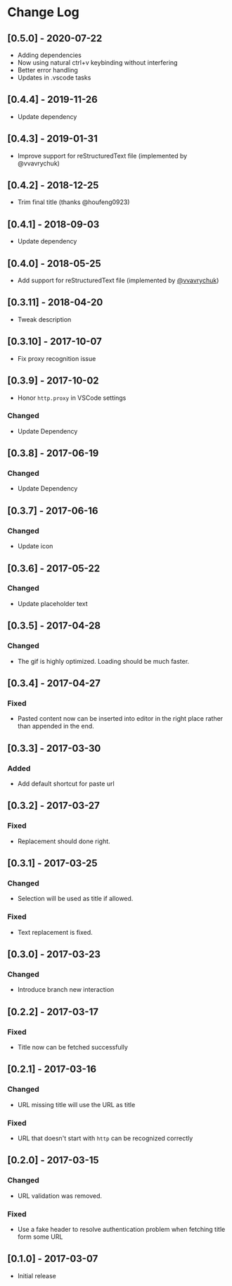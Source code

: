 # Change Log

## [0.5.0] - 2020-07-22

- Adding dependencies
- Now using natural ctrl+v keybinding without interfering
- Better error handling
- Updates in .vscode tasks

## [0.4.4] - 2019-11-26

- Update dependency

## [0.4.3] - 2019-01-31

- Improve support for reStructuredText file (implemented by @vvavrychuk)

## [0.4.2] - 2018-12-25

- Trim final title (thanks @houfeng0923)

## [0.4.1] - 2018-09-03

- Update dependency

## [0.4.0] - 2018-05-25

- Add support for reStructuredText file (implemented by [@vvavrychuk](https://github.com/kukushi/PasteURL/pull/4))

## [0.3.11] - 2018-04-20

- Tweak description

## [0.3.10] - 2017-10-07

- Fix proxy recognition issue

## [0.3.9] - 2017-10-02

- Honor `http.proxy` in VSCode settings

### Changed

- Update Dependency

## [0.3.8] - 2017-06-19

### Changed

- Update Dependency

## [0.3.7] - 2017-06-16

### Changed

- Update icon

## [0.3.6] - 2017-05-22

### Changed

- Update placeholder text

## [0.3.5] - 2017-04-28

### Changed

- The gif is highly optimized. Loading should be much faster.

## [0.3.4] - 2017-04-27

### Fixed

- Pasted content now can be inserted into editor in the right place rather than appended in the end.

## [0.3.3] - 2017-03-30

### Added

- Add default shortcut for paste url

## [0.3.2] - 2017-03-27

### Fixed

- Replacement should done right.

## [0.3.1] - 2017-03-25

### Changed

- Selection will be used as title if allowed.

### Fixed

- Text replacement is fixed.

## [0.3.0] - 2017-03-23

### Changed

- Introduce branch new interaction

## [0.2.2] - 2017-03-17

### Fixed

- Title now can be fetched successfully

## [0.2.1] - 2017-03-16

### Changed

- URL missing title will use the URL as title

### Fixed

- URL that doesn't start with `http` can be recognized correctly

## [0.2.0] - 2017-03-15

### Changed

- URL validation was removed.

### Fixed

- Use a fake header to resolve authentication problem when fetching title form some URL

## [0.1.0] - 2017-03-07

- Initial release
